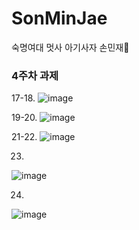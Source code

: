 # SonMinJae
숙명여대 멋사 아기사자 손민재🦁

### 4주차 과제
17-18.
![image](https://github.com/Likelion-at-SMWU-11th/SonMinJae/assets/85218523/68ac550d-9c8c-4e6c-bdcf-506d6e51a3e6)

19-20.
![image](https://github.com/Likelion-at-SMWU-11th/SonMinJae/assets/85218523/dbac9963-da26-4158-b794-66b30825cfe9)

21-22.
![image](https://github.com/Likelion-at-SMWU-11th/SonMinJae/assets/85218523/8a7a4366-e17b-4731-8cfa-1b784a597654)

23.
![image](https://github.com/Likelion-at-SMWU-11th/SonMinJae/assets/85218523/f4309404-9277-4c1b-b3df-371fb60cb622)

24.
![image](https://github.com/Likelion-at-SMWU-11th/SonMinJae/assets/85218523/df0c014a-f21f-4486-8e2c-72d0fd062989)
